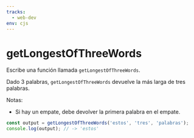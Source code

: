 ```yaml
---
tracks:
  - web-dev
env: cjs
---
```


# getLongestOfThreeWords

Escribe una función llamada `getLongestOfThreeWords`.

Dado 3 palabras, `getLongestOfThreeWords` devuelve la más larga de tres
palabras.

Notas:

- Si hay un empate, debe devolver la primera palabra en el empate.

```js
const output = getLongestOfThreeWords('estos', 'tres', 'palabras');
console.log(output); // -> 'estos'
```

